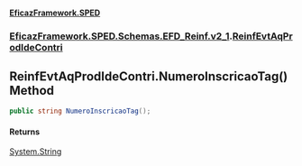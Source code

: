 #### [EficazFramework.SPED](EficazFrameworkSPED.md 'EficazFramework SPED')
### [EficazFramework.SPED.Schemas.EFD_Reinf.v2_1](EficazFramework.SPED.Schemas.EFD_Reinf.v2_1.md 'EficazFramework.SPED.Schemas.EFD_Reinf.v2_1').[ReinfEvtAqProdIdeContri](EficazFramework.SPED.Schemas.EFD_Reinf.v2_1/ReinfEvtAqProdIdeContri.md 'EficazFramework.SPED.Schemas.EFD_Reinf.v2_1.ReinfEvtAqProdIdeContri')

## ReinfEvtAqProdIdeContri.NumeroInscricaoTag() Method

```csharp
public string NumeroInscricaoTag();
```

#### Returns
[System.String](https://docs.microsoft.com/en-us/dotnet/api/System.String 'System.String')